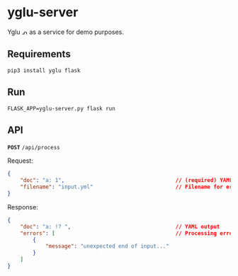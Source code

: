# yglu-server
Yglu ᕄ as a service for demo purposes.

## Requirements

``` 
pip3 install yglu flask
```

## Run

```
FLASK_APP=yglu-server.py flask run
```

## API

**`POST`** `/api/process`

Request:

```json
{
    "doc": "a: 1",                                   // (required) YAML input
    "filename": "input.yml"                          // Filename for error reports
}
```

Response:

```json
{
    "doc": "a: !? ",                                 // YAML output
    "errors": [                                      // Processing errors
        {
            "message": "unexpected end of input..."
        }             
    ]
}
```